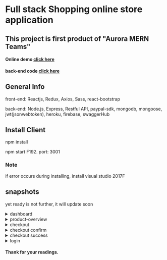 
# Full stack Shopping online store application


## This project is first product of "Aurora MERN Teams"


#### Online demo [click here](http://192.168.1.52:3001)
#### back-end code [click here](https://github.com/qingshan1029/ShoppingSiteByMERN/tree/master/Ecommerce-Nodejs-master)

## General Info 

front-end: Reactjs, Redux, Axios, Sass, react-bootstrap

back-end: Node.js, Express, Restful API, paypal-sdk, mongodb, mongoose, jwt(jsonwebtoken), heroku, firebase, swaggerHub


## Install Client 

npm install

npm start
F192.
port: 3001

### Note

if error occurs during installing, install visual studio 2017F

## snapshots
yet ready is not
further, it will update soon

<details>
 <summary>dashboard</summary>
 <p>
side menu   |  dashboard
</p>

</details>
<details>
 <summary>product-overview</summary>
<p>
   
</p>
</details>

<details>
 <summary>checkout</summary>
 <p>

</p>
</details>

<details>
 <summary>checkout confirm</summary>
 <p>
  
</p>
</details>
<details>
 <summary>checkout success</summary>
<p>
   
</p>
</details>
<details>
<summary>login</summary>
<p>
 
</p>
</details>

#### Thank for your readings.